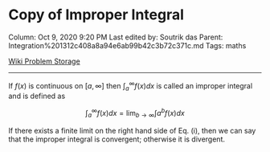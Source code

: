 # Copy of Improper Integral

Column: Oct 9, 2020 9:20 PM
Last edited by: Soutrik das
Parent: Integration%201312c408a8a94e6ab99b42c3b72c371c.md
Tags: maths

[Wiki Problem Storage](Copy%20of%20Improper%20Integral%209e99ca6a96ef42d8a73829e1c0f36f6b/Wiki%20Problem%20Storage%2060a75bb04b52499086fbd86bce3cc108.csv)

---

If $f(x)$ is continuous on $[a, \infty]$ then $\int_{a}^{\infty} f(x) d x$ is called an improper integral and is defined as

$$
\int_{a}^{\infty} f(x) d x=\lim_{b \rightarrow \infty} \int{a}^{b} f(x) d x
$$

If there exists a finite limit on the right hand side of Eq. (i), then we can say that the improper integral is convergent; otherwise it is divergent.